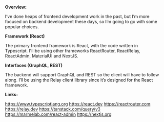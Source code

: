 
**Overview:**

I’ve done heaps of frontend development work in the past, but I’m more focused on backend development these days, so I’m going to go with some popular choices.

**Framework (React)**

The primary frontend framework is React, with the code written in Typescript. I'll be using other frameworks ReactRouter, ReactRelay, ReactAdmin, MaterialUI and NextJS.

**Interfaces (GraphQL, REST)**

The backend will support GraphQL and REST so the client will have to follow along. I’ll be using the Relay client library since it’s designed for the React framework.

**Links:**

https://www.typescriptlang.org
https://react.dev
https://reactrouter.com
https://relay.dev
https://tanstack.com/query/v3
https://marmelab.com/react-admin
https://nextjs.org

